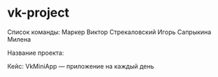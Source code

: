 # vk-project
Список команды:
  Маркер Виктор
  Стрекаловский Игорь
  Сапрыкина Милена
  
Название проекта:
  
Кейс: VkMiniApp — приложение на каждый день
